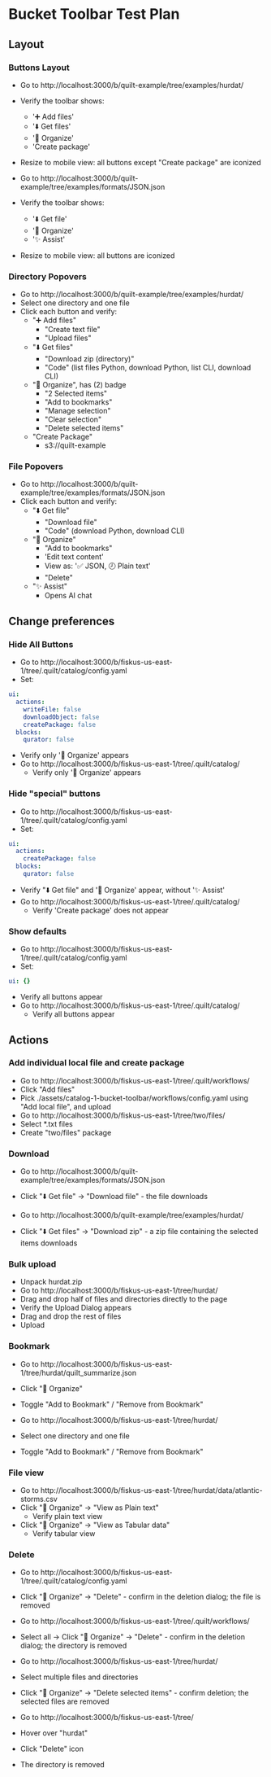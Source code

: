# Bucket Toolbar Test Plan

## Layout

### Buttons Layout

- Go to http://localhost:3000/b/quilt-example/tree/examples/hurdat/
- Verify the toolbar shows:
  - '➕ Add files'
  - '⬇️ Get files'
  - '📃 Organize'
  - 'Create package'
- Resize to mobile view: all buttons except "Create package" are iconized

- Go to http://localhost:3000/b/quilt-example/tree/examples/formats/JSON.json
- Verify the toolbar shows:
  - '⬇️ Get file'
  - '📃 Organize'
  - '✨ Assist'
- Resize to mobile view: all buttons are iconized

### Directory Popovers

- Go to http://localhost:3000/b/quilt-example/tree/examples/hurdat/
- Select one directory and one file
- Click each button and verify:
  - "➕ Add files"
    - "Create text file"
    - "Upload files"
  - "⬇️ Get files"
    - "Download zip (directory)"
    - "Code" (list files Python, download Python, list CLI, download CLI)
  - "📃 Organize", has (2) badge
    - "2 Selected items"
    - "Add to bookmarks"
    - "Manage selection"
    - "Clear selection"
    - "Delete selected items"
  - "Create Package"
    - s3://quilt-example

### File Popovers

- Go to http://localhost:3000/b/quilt-example/tree/examples/formats/JSON.json
- Click each button and verify:
  - "⬇️ Get file"
    - "Download file"
    - "Code" (download Python, download CLI)
  - "📃 Organize"
    - "Add to bookmarks"
    - 'Edit text content'
    - View as: '✅ JSON, 🕗 Plain text'
    - "Delete"
  - "✨ Assist"
    - Opens AI chat

## Change preferences

### Hide All Buttons

- Go to http://localhost:3000/b/fiskus-us-east-1/tree/.quilt/catalog/config.yaml
- Set:

```yaml
ui:
  actions:
    writeFile: false
    downloadObject: false
    createPackage: false
  blocks:
    qurator: false
```

- Verify only '📃 Organize' appears
- Go to http://localhost:3000/b/fiskus-us-east-1/tree/.quilt/catalog/
  - Verify only '📃 Organize' appears

### Hide "special" buttons

- Go to http://localhost:3000/b/fiskus-us-east-1/tree/.quilt/catalog/config.yaml
- Set:

```yaml
ui:
  actions:
    createPackage: false
  blocks:
    qurator: false
```

- Verify "⬇️ Get file" and '📃 Organize' appear, without '✨ Assist'
- Go to http://localhost:3000/b/fiskus-us-east-1/tree/.quilt/catalog/
  - Verify 'Create package' does not appear

### Show defaults

- Go to http://localhost:3000/b/fiskus-us-east-1/tree/.quilt/catalog/config.yaml
- Set:

```yaml
ui: {}
```

- Verify all buttons appear
- Go to http://localhost:3000/b/fiskus-us-east-1/tree/.quilt/catalog/
  - Verify all buttons appear

## Actions

### Add individual local file and create package

- Go to http://localhost:3000/b/fiskus-us-east-1/tree/.quilt/workflows/
- Click "Add files"
- Pick ./assets/catalog-1-bucket-toolbar/workflows/config.yaml using "Add local file", and upload
- Go to http://localhost:3000/b/fiskus-us-east-1/tree/two/files/
- Select *.txt files
- Create "two/files" package

### Download

- Go to http://localhost:3000/b/quilt-example/tree/examples/formats/JSON.json
- Click "⬇️ Get file" → "Download file" - the file downloads

- Go to http://localhost:3000/b/quilt-example/tree/examples/hurdat/
- Click "⬇️ Get files" → "Download zip" - a zip file containing the selected items downloads

### Bulk upload

- Unpack hurdat.zip
- Go to http://localhost:3000/b/fiskus-us-east-1/tree/hurdat/
- Drag and drop half of files and directories directly to the page
- Verify the Upload Dialog appears
- Drag and drop the rest of files
- Upload

### Bookmark

- Go to http://localhost:3000/b/fiskus-us-east-1/tree/hurdat/quilt_summarize.json
- Click "📃 Organize"
- Toggle "Add to Bookmark" / "Remove from Bookmark"

- Go to http://localhost:3000/b/fiskus-us-east-1/tree/hurdat/
- Select one directory and one file
- Toggle "Add to Bookmark" / "Remove from Bookmark"

### File view

- Go to http://localhost:3000/b/fiskus-us-east-1/tree/hurdat/data/atlantic-storms.csv
- Click "📃 Organize" → "View as Plain text"
  - Verify plain text view
- Click "📃 Organize" → "View as Tabular data"
  - Verify tabular view

### Delete

- Go to http://localhost:3000/b/fiskus-us-east-1/tree/.quilt/catalog/config.yaml
- Click "📃 Organize" → "Delete" - confirm in the deletion dialog; the file is removed

- Go to http://localhost:3000/b/fiskus-us-east-1/tree/.quilt/workflows/
- Select all → Click "📃 Organize" → "Delete" - confirm in the deletion dialog; the directory is removed

- Go to http://localhost:3000/b/fiskus-us-east-1/tree/hurdat/
- Select multiple files and directories
- Click "📃 Organize" → "Delete selected items" - confirm deletion; the selected files are removed

- Go to http://localhost:3000/b/fiskus-us-east-1/tree/
- Hover over "hurdat"
- Click "Delete" icon
- The directory is removed
